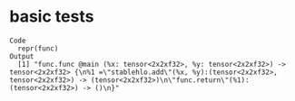 # basic tests

    Code
      repr(func)
    Output
      [1] "func.func @main (%x: tensor<2x2xf32>, %y: tensor<2x2xf32>) -> tensor<2x2xf32> {\n%1 =\"stablehlo.add\"(%x, %y):(tensor<2x2xf32>, tensor<2x2xf32>) -> (tensor<2x2xf32>)\n\"func.return\"(%1):(tensor<2x2xf32>) -> ()\n}"

